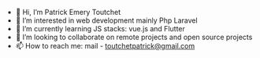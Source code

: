 - 👋 Hi, I’m Patrick Emery Toutchet
- 👀 I’m interested in web development mainly Php Laravel
- 🌱 I’m currently learning JS stacks: vue.js and Flutter
- 💞️ I’m looking to collaborate on remote projects and open source projects
- 📫 How to reach me: mail - toutchetpatrick@gmail.com

<!---
237digital/237digital is a ✨ special ✨ repository because its `README.md` (this file) appears on your GitHub profile.
You can click the Preview link to take a look at your changes.
--->
